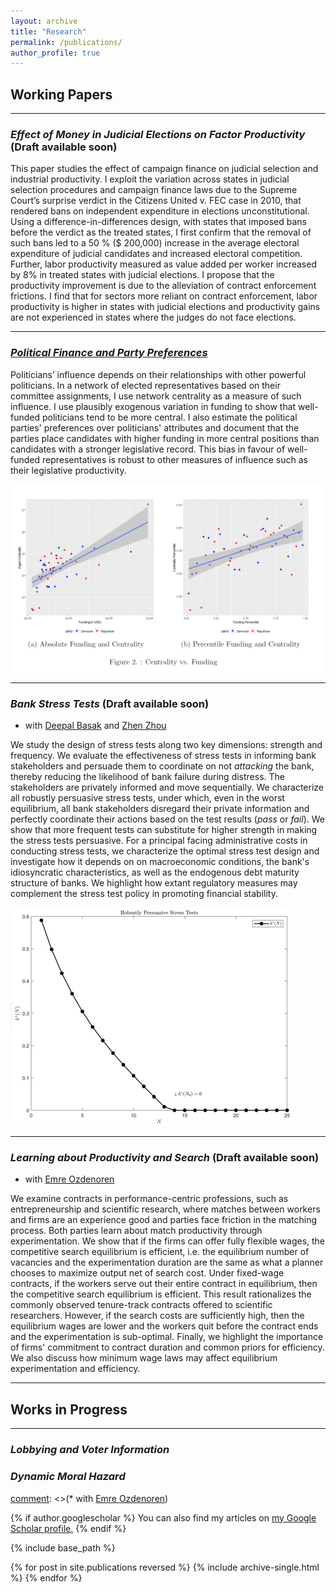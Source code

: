 ```yaml
---
layout: archive
title: "Research"
permalink: /publications/
author_profile: true
---
```


## Working Papers

---
### *Effect of Money in Judicial Elections on Factor Productivity* (Draft available soon) 
 
This paper studies the effect of campaign finance on judicial selection and industrial productivity. I exploit the variation across states in judicial selection procedures and campaign finance laws due to the Supreme Court’s surprise verdict in the Citizens United v. FEC case in 2010, that rendered bans on independent expenditure in elections unconstitutional. Using a difference-in-differences design, with states that imposed bans before the verdict as the treated states, I first confirm that the removal of such bans led to a 50 % ($ 200,000) increase in the average electoral expenditure of judicial candidates and increased electoral competition. Further, labor productivity measured as value added per worker increased by 8% in treated states with judicial elections. I propose that the productivity improvement is due to the alleviation of contract enforcement frictions. I find that for sectors more reliant on contract enforcement, labor productivity is higher in states with judicial elections and productivity gains are not experienced in states where the judges do not face elections.  

---
### [*Political Finance and Party Preferences*](https://papers.ssrn.com/sol3/papers.cfm?abstract_id=4385015) 
 
Politicians’ influence depends on their relationships with other powerful politicians. In a network of elected representatives based on their committee assignments, I use network centrality as a measure of such influence. I use plausibly exogenous variation in funding to show that well-funded politicians tend to be more central. I also estimate the political parties' preferences over politicians' attributes and document that the parties place candidates with higher funding in more central positions than candidates with a stronger legislative record. This bias in favour of well-funded representatives is robust to other measures of influence such as their legislative productivity. 

![Centrality vs. Funding](/assets/images/fig2.png)


--- 

### *Bank Stress Tests* (Draft available soon) 
* with [Deepal Basak](https://sites.google.com/a/nyu.edu/dbasak/home) and [Zhen Zhou](https://www.zhenzhoueconomics.com/)

We study the design of stress tests along two key dimensions: strength and frequency. We evaluate the effectiveness of stress tests in informing bank stakeholders and persuade them to coordinate on not *attacking* the bank, thereby reducing the likelihood of bank failure during distress. The stakeholders are privately informed and move sequentially. We characterize all robustly persuasive stress tests, under which, even in the worst equilibrium, all bank stakeholders disregard their private information and perfectly coordinate their actions based on the test results (*pass* or *fail*). We show that more frequent tests can substitute for higher strength in making the stress tests persuasive. For a principal facing administrative costs in conducting stress tests, we characterize the optimal stress test design and investigate how it depends on 
on macroeconomic conditions, the bank's idiosyncratic characteristics, as well as the endogenous debt maturity structure of banks. We highlight how extant regulatory measures may complement the stress test policy in promoting financial stability. 

![Stress Tests: Strength vs. Frequency](/assets/images/k_j_plot_tau_9_v4.png) 

--- 
 
### *Learning about Productivity and Search* (Draft available soon) 
* with [Emre Ozdenoren](https://sites.google.com/site/ozdenoren/home)

 We examine contracts in performance-centric professions, such as entrepreneurship and scientific research, where matches between workers and firms are an experience good and parties face friction in the matching process. Both parties learn about match productivity through experimentation. We show that if the firms can offer fully flexible wages, the competitive search equilibrium is efficient, i.e. the equilibrium number of vacancies and the experimentation duration are the same as what a planner chooses to maximize output net of search cost. Under fixed-wage contracts, if the workers serve out their entire contract in equilibrium, then the competitive search equilibrium is efficient. This result rationalizes the commonly observed tenure-track contracts offered to scientific researchers.  However, if the search costs are sufficiently high, then the equilibrium wages are lower and the workers quit before the contract ends and the experimentation is sub-optimal. Finally, we highlight the importance of firms' commitment to contract duration and common priors for efficiency. We also discuss how minimum wage laws may affect equilibrium experimentation and efficiency. 

--- 

## Works in Progress 
--- 
### *Lobbying and Voter Information* 
### *Dynamic Moral Hazard* 

[comment]: <> (### *Learning about Productivity) 
[comment]: <>(* with [Emre Ozdenoren](https://sites.google.com/site/ozdenoren/home)) 



{% if author.googlescholar %}
  You can also find my articles on <u><a href="{{author.googlescholar}}">my Google Scholar profile</a>.</u>
{% endif %}

{% include base_path %}

{% for post in site.publications reversed %}
  {% include archive-single.html %}
{% endfor %}
